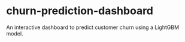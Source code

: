 # churn-prediction-dashboard
An interactive dashboard to predict customer churn using a LightGBM model.
